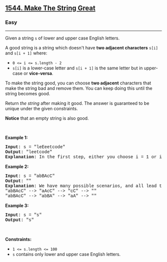 <h2><a href="https://leetcode.com/problems/make-the-string-great/">1544. Make The String Great</a></h2><h3>Easy</h3><hr><div><p>Given a string <code style="font-family: monospace, Bangla793, sans-serif;">s</code> of lower and upper case English letters.</p>

<p>A good string is a string which doesn't have <strong>two adjacent characters</strong> <code style="font-family: monospace, Bangla793, sans-serif;">s[i]</code> and <code style="font-family: monospace, Bangla793, sans-serif;">s[i + 1]</code> where:</p>

<ul>
	<li><code style="font-family: monospace, Bangla793, sans-serif;">0 &lt;= i &lt;= s.length - 2</code></li>
	<li><code style="font-family: monospace, Bangla793, sans-serif;">s[i]</code> is a lower-case letter and <code style="font-family: monospace, Bangla793, sans-serif;">s[i + 1]</code> is the same letter but in upper-case or <strong>vice-versa</strong>.</li>
</ul>

<p>To make the string good, you can choose <strong>two adjacent</strong> characters that make the string bad and remove them. You can keep doing this until the string becomes good.</p>

<p>Return <em>the string</em> after making it good. The answer is guaranteed to be unique under the given constraints.</p>

<p><strong>Notice</strong> that an empty string is also good.</p>

<p>&nbsp;</p>
<p><strong class="example">Example 1:</strong></p>

<pre style="font-family: SFMono-Regular, Consolas, &quot;Liberation Mono&quot;, Menlo, Courier, monospace, Bangla793, sans-serif;"><strong>Input:</strong> s = "leEeetcode"
<strong>Output:</strong> "leetcode"
<strong>Explanation:</strong> In the first step, either you choose i = 1 or i = 2, both will result "leEeetcode" to be reduced to "leetcode".
</pre>

<p><strong class="example">Example 2:</strong></p>

<pre style="font-family: SFMono-Regular, Consolas, &quot;Liberation Mono&quot;, Menlo, Courier, monospace, Bangla793, sans-serif;"><strong>Input:</strong> s = "abBAcC"
<strong>Output:</strong> ""
<strong>Explanation:</strong> We have many possible scenarios, and all lead to the same answer. For example:
"abBAcC" --&gt; "aAcC" --&gt; "cC" --&gt; ""
"abBAcC" --&gt; "abBA" --&gt; "aA" --&gt; ""
</pre>

<p><strong class="example">Example 3:</strong></p>

<pre style="font-family: SFMono-Regular, Consolas, &quot;Liberation Mono&quot;, Menlo, Courier, monospace, Bangla793, sans-serif;"><strong>Input:</strong> s = "s"
<strong>Output:</strong> "s"
</pre>

<p>&nbsp;</p>
<p><strong>Constraints:</strong></p>

<ul>
	<li><code style="font-family: monospace, Bangla793, sans-serif;">1 &lt;= s.length &lt;= 100</code></li>
	<li><code style="font-family: monospace, Bangla793, sans-serif;">s</code> contains only lower and upper case English letters.</li>
</ul>
</div>
